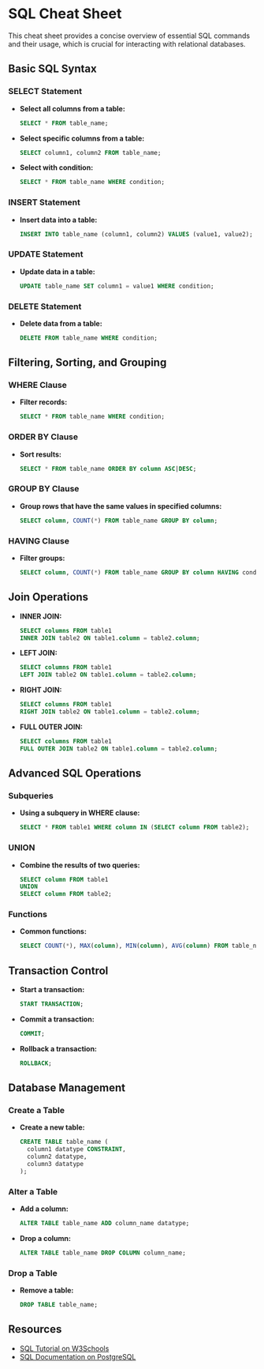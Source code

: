 
# SQL Cheat Sheet

This cheat sheet provides a concise overview of essential SQL commands and their usage, which is crucial for interacting with relational databases.

## Basic SQL Syntax

### SELECT Statement

- **Select all columns from a table:**
  ```sql
  SELECT * FROM table_name;
  ```

- **Select specific columns from a table:**
  ```sql
  SELECT column1, column2 FROM table_name;
  ```

- **Select with condition:**
  ```sql
  SELECT * FROM table_name WHERE condition;
  ```

### INSERT Statement

- **Insert data into a table:**
  ```sql
  INSERT INTO table_name (column1, column2) VALUES (value1, value2);
  ```

### UPDATE Statement

- **Update data in a table:**
  ```sql
  UPDATE table_name SET column1 = value1 WHERE condition;
  ```

### DELETE Statement

- **Delete data from a table:**
  ```sql
  DELETE FROM table_name WHERE condition;
  ```

## Filtering, Sorting, and Grouping

### WHERE Clause

- **Filter records:**
  ```sql
  SELECT * FROM table_name WHERE condition;
  ```

### ORDER BY Clause

- **Sort results:**
  ```sql
  SELECT * FROM table_name ORDER BY column ASC|DESC;
  ```

### GROUP BY Clause

- **Group rows that have the same values in specified columns:**
  ```sql
  SELECT column, COUNT(*) FROM table_name GROUP BY column;
  ```

### HAVING Clause

- **Filter groups:**
  ```sql
  SELECT column, COUNT(*) FROM table_name GROUP BY column HAVING condition;
  ```

## Join Operations

- **INNER JOIN:**
  ```sql
  SELECT columns FROM table1
  INNER JOIN table2 ON table1.column = table2.column;
  ```

- **LEFT JOIN:**
  ```sql
  SELECT columns FROM table1
  LEFT JOIN table2 ON table1.column = table2.column;
  ```

- **RIGHT JOIN:**
  ```sql
  SELECT columns FROM table1
  RIGHT JOIN table2 ON table1.column = table2.column;
  ```

- **FULL OUTER JOIN:**
  ```sql
  SELECT columns FROM table1
  FULL OUTER JOIN table2 ON table1.column = table2.column;
  ```

## Advanced SQL Operations

### Subqueries

- **Using a subquery in WHERE clause:**
  ```sql
  SELECT * FROM table1 WHERE column IN (SELECT column FROM table2);
  ```

### UNION

- **Combine the results of two queries:**
  ```sql
  SELECT column FROM table1
  UNION
  SELECT column FROM table2;
  ```

### Functions

- **Common functions:**
  ```sql
  SELECT COUNT(*), MAX(column), MIN(column), AVG(column) FROM table_name;
  ```

## Transaction Control

- **Start a transaction:**
  ```sql
  START TRANSACTION;
  ```

- **Commit a transaction:**
  ```sql
  COMMIT;
  ```

- **Rollback a transaction:**
  ```sql
  ROLLBACK;
  ```

## Database Management

### Create a Table

- **Create a new table:**
  ```sql
  CREATE TABLE table_name (
    column1 datatype CONSTRAINT,
    column2 datatype,
    column3 datatype
  );
  ```

### Alter a Table

- **Add a column:**
  ```sql
  ALTER TABLE table_name ADD column_name datatype;
  ```

- **Drop a column:**
  ```sql
  ALTER TABLE table_name DROP COLUMN column_name;
  ```

### Drop a Table

- **Remove a table:**
  ```sql
  DROP TABLE table_name;
  ```

## Resources

- [SQL Tutorial on W3Schools](https://www.w3schools.com/sql/)
- [SQL Documentation on PostgreSQL](https://www.postgresql.org/docs/)


